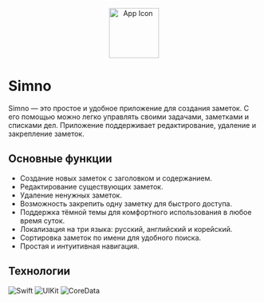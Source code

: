 <p align="center">
  <img src="https://s658sas.storage.yandex.net/rdisk/c895a263f1e78b6c97ac8c506ebd2869a8df2d288de8c6a376fa3e029ad33716/66dcc8da/6ny8nwG9wtsf3a-tiQ4pgn76NLuaQ0Y-TWIRZEAmiIJckJCmyEIE9hsVrfoQX6y1BWJDRF60DRrPPyXtI9nW1Q==?uid=0&filename=icon.png&disposition=inline&hash=&limit=0&content_type=image%2Fpng&owner_uid=0&fsize=5887&hid=2627308015e68ef4cbcbe40b9cb98ee8&media_type=image&tknv=v2&etag=bb42590ba3d3c1b65280710d01886636&ts=6218e67c06a80&s=0fdad77e2003eb4e82d134bf6ee26abff872a5ff3281831579706ac7077c1242&pb=U2FsdGVkX196Gt4w46Jklg0FsAoJh-zAPJwYjOkxClk1pr8g4jSQ_OyOmx6Qj_1ScVhs4ll7CNxH_04gSJ76PBNlWK7rAP7IbIa3TIYAXNw" alt="App Icon" width="100"/>
</p>

# Simno

Simno — это простое и удобное приложение для создания заметок. С его помощью можно легко управлять своими задачами, заметками и списками дел. Приложение поддерживает редактирование, удаление и закрепление заметок.

## Основные функции

- Создание новых заметок с заголовком и содержанием.
- Редактирование существующих заметок.
- Удаление ненужных заметок.
- Возможность закрепить одну заметку для быстрого доступа.
- Поддержка тёмной темы для комфортного использования в любое время суток.
- Локализация на три языка: русский, английский и корейский.
- Сортировка заметок по имени для удобного поиска.
- Простая и интуитивная навигация.

## Технологии

![Swift](https://img.shields.io/badge/-Swift-05122A?style=flat&logo=swift)
![UIKit](https://img.shields.io/badge/-UIKit-05122A?style=flat&logo=apple)
![CoreData](https://img.shields.io/badge/-Core%20Data-05122A?style=flat&logo=apple)



